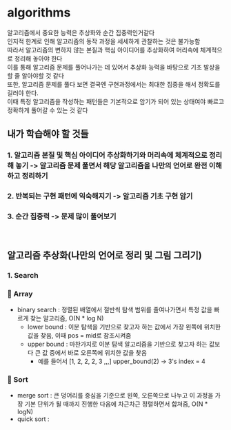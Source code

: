# algorithms

알고리즘에서 중요한 능력은 추상화와 순간 집중력인거같다
<br/>
인지적 한계로 인해 알고리즘의 동작 과정을 세세하게 관찰하는 것은 불가능함
<br/>
따라서 알고리즘의 변하지 않는 본질과 핵심 아이디어를 추상화하여 머리속에 체계적으로 정리해 놓아야 한다
<br/>
이를 통해 알고리즘 문제를 풀어나가는 데 있어서 추상화 능력을 바탕으로 기초 발상을 할 줄 알아야할 것 같다
<br/>
또한, 알고리즘 문제를 풀다 보면 결국엔 구현과정에서는 최대한 집중을 해서 정확도를 길러야 한다. 
<br/>
이때 특정 알고리즘을 작성하는 패턴들은 기본적으로 암기가 되어 있는 상태여야 빠르고 정확하게 풀어갈 수 있는 것 같다

## 내가 학습해야 할 것들

### 1. 알고리즘 본질 및 핵심 아이디어 추상화하기와 머리속에 체계적으로 정리해 놓기 -> 알고리즘 문제 풀면서 해당 알고리즘을 나만의 언어로 완전 이해하고 정리하기
### 2. 반복되는 구현 패턴에 익숙해지기 -> 알고리즘 기초 구현 암기
### 3. 순간 집중력 -> 문제 많이 풀어보기

<br/>

## 알고리즘 추상화(나만의 언어로 정리 및 그림 그리기)

### 1. Search

### 🎯 Array
- binary search : 정렬된 배열에서 절반씩 탐색 범위를 줄여나가면서 특정 값을 빠르게 찾는 알고리즘, O(N * log N)
  - lower bound : 이분 탐색을 기반으로 찾고자 하는 값에서 가장 왼쪽에 위치한 값을 찾음, 이때 pos = mid로 참조시켜줌
  - upper bound : 마찬가지로 이분 탐색 알고리즘을 기반으로 찾고자 하는 값보다 큰 값 중에서 바로 오른쪽에 위치한 값을 찾음
    - 예를 들어서 [1, 2, 2, 2, 3 ,,,] upper_bound(2) -> 3's index = 4 
 

### 🎹 Sort
- merge sort : 큰 덩어리를 중심을 기준으로 왼쪽, 오른쪽으로 나누고 이 과정을 가장 기본 단위가 될 때까지 진행한 다음에 차근차근 정렬하면서 합쳐줌, O(N * logN)
- quick sort :  

